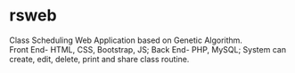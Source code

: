 # rsweb
Class Scheduling Web Application based on Genetic Algorithm.  
Front End- HTML, CSS, Bootstrap, JS;
Back End- PHP, MySQL;
System can create, edit, delete, print and share class routine.
